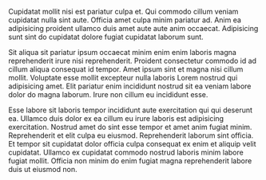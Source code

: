 Cupidatat mollit nisi est pariatur culpa et. Qui commodo cillum veniam cupidatat nulla sint aute. Officia amet culpa minim pariatur ad. Anim ea adipisicing proident ullamco duis amet aute aute anim occaecat. Adipisicing sunt sint do cupidatat dolore fugiat cupidatat laborum sunt.

Sit aliqua sit pariatur ipsum occaecat minim enim enim laboris magna reprehenderit irure nisi reprehenderit. Proident consectetur commodo id ad cillum aliqua consequat id tempor. Amet ipsum sint et magna nisi cillum mollit. Voluptate esse mollit excepteur nulla laboris Lorem nostrud qui adipisicing amet. Elit pariatur enim incididunt nostrud sit ea veniam labore dolor do magna laborum. Irure non cillum eu incididunt esse.

Esse labore sit laboris tempor incididunt aute exercitation qui qui deserunt ea. Ullamco duis dolor ex ea cillum eu irure laboris est adipisicing exercitation. Nostrud amet do sint esse tempor et amet anim fugiat minim. Reprehenderit et elit culpa eu eiusmod. Reprehenderit laborum sint officia. Et tempor sit cupidatat dolor officia culpa consequat ex enim et aliquip velit cupidatat. Ullamco ex cupidatat commodo nostrud laboris minim labore fugiat mollit. Officia non minim do enim fugiat magna reprehenderit labore duis ut eiusmod non.
